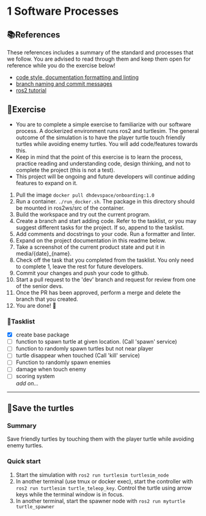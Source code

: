# 1 Software Processes

## :books:References
These references includes a summary of the standard and processes that we follow. You are advised to read through them and keep them open for reference while you do the exercise below!
- [code style, documentation formatting and linting](https://docs.google.com/presentation/d/1s5OS6b6kQ83EU2iYVCLPhq7gHHNFOWg7DXT5bakBKeU/edit#slide=id.g1f87997393_0_821)
- [branch naming and commit messages](https://docs.google.com/presentation/d/1S6sMdqZmdkorfARPkfrUxhbQxjElKLJbIeoOQdtbVT0/edit#slide=id.g1a7b4692594_0_0)
- [ros2 tutorial](https://docs.ros.org/en/foxy/Tutorials/Beginner-Client-Libraries/Writing-A-Simple-Py-Publisher-And-Subscriber.html)

## :running:Exercise
- You are to complete a simple exercise to familiarize with our software process. A dockerized environment runs ros2 and turtlesim. The general outcome of the simulation is to have the player turtle touch friendly turtles while avoiding enemy turtles. You will add code/features towards this.
- Keep in mind that the point of this exercise is to learn the process, practice reading and understanding code, design thinking, and not to complete the project (this is not a test).
- This project will be ongoing and future developers will continue adding features to expand on it.  

1. Pull the image `docker pull dhdevspace/onboarding:1.0`
1. Run a container. `./run_docker.sh`. The package in this directory should be mounted in ros2ws/src of the container.
1. Build the workspace and try out the current program.
1. Create a branch and start adding code. Refer to the tasklist, or you may suggest different tasks for the project. If so, append to the tasklist.
1. Add comments and docstrings to your code. Run a formatter and linter.
1. Expand on the project documentation in this readme below.
1. Take a screenshot of the current product state and put it in media/{date}_{name}.
1. Check off the task that you completed from the tasklist. You only need to complete 1, leave the rest for future developers.
1. Commit your changes and push your code to github.
1. Start a pull request to the 'dev' branch and request for review from one of the senior devs.
1. Once the PR has been approved, perform a merge and delete the branch that you created.
1. You are done! :clap:

### :page_with_curl:Tasklist
- [x] create base package
- [ ] function to spawn turtle at given location. (Call 'spawn' service) 
- [ ] function to randomly spawn turtles but not near player
- [ ] turtle disappear when touched (Call 'kill' service) 
- [ ] Function to randomly spawn enemies
- [ ] damage when touch enemy
- [ ] scoring system  
*add on...*
---
## :turtle:Save the turtles
### Summary
Save friendly turtles by touching them with the player turtle while avoiding enemy turtles.
### Quick start
1. Start the simulation with `ros2 run turtlesim turtlesim_node`
1. In another terminal (use tmux or docker exec), start the controller with `ros2 run turtlesim turtle_teleop_key`. Control the turtle using arrow keys while the terminal window is in focus.
1. In another terminal, start the spawner node with `ros2 run myturtle turtle_spawner`